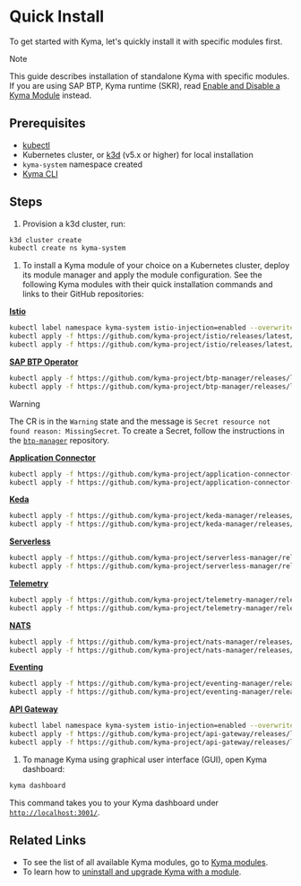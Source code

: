 # Quick Install

To get started with Kyma, let's quickly install it with specific modules first.

> [!NOTE]
> This guide describes installation of standalone Kyma with specific modules. If you are using SAP BTP, Kyma runtime (SKR), read [Enable and Disable a Kyma Module](https://help.sap.com/docs/btp/sap-business-technology-platform/enable-and-disable-kyma-module?locale=en-US&version=Cloud) instead.

## Prerequisites

- [kubectl](https://kubernetes.io/docs/tasks/tools/install-kubectl/)
- Kubernetes cluster, or [k3d](https://k3d.io) (v5.x or higher) for local installation
- `kyma-system` namespace created
- [Kyma CLI](https://github.com/kyma-project/cli)

## Steps

1. Provision a k3d cluster, run:

  ```bash
  k3d cluster create
  kubectl create ns kyma-system
  ```

1. To install a Kyma module of your choice on a Kubernetes cluster, deploy its module manager and apply the module configuration. See the following Kyma modules with their quick installation commands and links to their GitHub repositories:

  [**Istio**](https://github.com/kyma-project/istio)

  ```bash
  kubectl label namespace kyma-system istio-injection=enabled --overwrite
  kubectl apply -f https://github.com/kyma-project/istio/releases/latest/download/istio-manager.yaml
  kubectl apply -f https://github.com/kyma-project/istio/releases/latest/download/istio-default-cr.yaml
  ```
  
  [**SAP BTP Operator**](https://github.com/kyma-project/btp-manager)

  ```bash
  kubectl apply -f https://github.com/kyma-project/btp-manager/releases/latest/download/btp-manager.yaml
  kubectl apply -f https://github.com/kyma-project/btp-manager/releases/latest/download/btp-operator-default-cr.yaml -n kyma-system
  ```

  > [!WARNING]
  > The CR is in the `Warning` state and the message is `Secret resource not found reason: MissingSecret`. To create a Secret, follow the instructions in the [`btp-manager`](https://github.com/kyma-project/btp-manager/blob/main/docs/user/02-10-usage.md#create-and-install-secret) repository.

  [**Application Connector**](https://github.com/kyma-project/application-connector-manager)

  ```bash
  kubectl apply -f https://github.com/kyma-project/application-connector-manager/releases/latest/download/application-connector-manager.yaml
  kubectl apply -f https://github.com/kyma-project/application-connector-manager/releases/latest/download/default_application_connector_cr.yaml -n kyma-system
  ```

  [**Keda**](https://github.com/kyma-project/keda-manager)

  ```bash
  kubectl apply -f https://github.com/kyma-project/keda-manager/releases/latest/download/keda-manager.yaml
  kubectl apply -f https://github.com/kyma-project/keda-manager/releases/latest/download/keda-default-cr.yaml -n kyma-system
  ```

  [**Serverless**](https://github.com/kyma-project/serverless-manager)

  ```bash
  kubectl apply -f https://github.com/kyma-project/serverless-manager/releases/latest/download/serverless-operator.yaml
  kubectl apply -f https://github.com/kyma-project/serverless-manager/releases/latest/download/default-serverless-cr.yaml  -n kyma-system
  ```

  [**Telemetry**](https://github.com/kyma-project/telemetry-manager)

  ```bash
  kubectl apply -f https://github.com/kyma-project/telemetry-manager/releases/latest/download/telemetry-manager.yaml
  kubectl apply -f https://github.com/kyma-project/telemetry-manager/releases/latest/download/telemetry-default-cr.yaml -n kyma-system
  ```

  [**NATS**](https://github.com/kyma-project/nats-manager)

  ```bash
  kubectl apply -f https://github.com/kyma-project/nats-manager/releases/latest/download/nats-manager.yaml
  kubectl apply -f https://github.com/kyma-project/nats-manager/releases/latest/download/nats_default_cr.yaml -n kyma-system
  ```

  [**Eventing**](https://github.com/kyma-project/eventing-manager)

  ```bash
  kubectl apply -f https://github.com/kyma-project/eventing-manager/releases/latest/download/eventing-manager.yaml
  kubectl apply -f https://github.com/kyma-project/eventing-manager/releases/latest/download/eventing_default_cr.yaml -n kyma-system
  ```

  [**API Gateway**](https://github.com/kyma-project/api-gateway)

  ```bash
  kubectl label namespace kyma-system istio-injection=enabled --overwrite
  kubectl apply -f https://github.com/kyma-project/api-gateway/releases/latest/download/api-gateway-manager.yaml
  kubectl apply -f https://github.com/kyma-project/api-gateway/releases/latest/download/apigateway-default-cr.yaml
  ```

1. To manage Kyma using graphical user interface (GUI), open Kyma dashboard:

  ```bash
  kyma dashboard
  ```
  <!-- markdown-link-check-disable-next-line -->
  This command takes you to your Kyma dashboard under [`http://localhost:3001/`](http://localhost:3001/).

## Related Links

- To see the list of all available Kyma modules, go to [Kyma modules](../06-modules/README.md).
- To learn how to [uninstall and upgrade Kyma with a module](./08-uninstall-upgrade-kyma-module.md).
